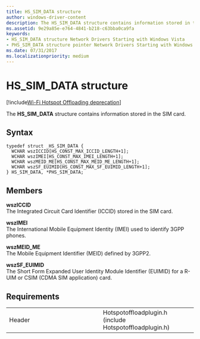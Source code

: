 ```yaml
---
title: HS_SIM_DATA structure
author: windows-driver-content
description: The HS_SIM_DATA structure contains information stored in the SIM card.
ms.assetid: 9e29a85e-e764-4841-b218-c63bba0ca9fa
keywords: 
- HS_SIM_DATA structure Network Drivers Starting with Windows Vista
- PHS_SIM_DATA structure pointer Network Drivers Starting with Windows Vista
ms.date: 07/31/2017 
ms.localizationpriority: medium
---
```


# HS\_SIM\_DATA structure

[!include[Wi-Fi Hotspot Offloading deprecation](wi-fi-hotspot-offloading-deprecation.md)]


The **HS\_SIM\_DATA** structure contains information stored in the SIM card.

Syntax
------

```ManagedCPlusPlus
typedef struct _HS_SIM_DATA {
  WCHAR wszICCID[HS_CONST_MAX_ICCID_LENGTH+1];
  WCHAR wszIMEI[HS_CONST_MAX_IMEI_LENGTH+1];
  WCHAR wszMEID_ME[HS_CONST_MAX_MEID_ME_LENGTH+1];
  WCHAR wszSF_EUIMID[HS_CONST_MAX_SF_EUIMID_LENGTH+1];
} HS_SIM_DATA, *PHS_SIM_DATA;
```

Members
-------

**wszICCID**  
The Integrated Circuit Card Identifier (ICCID) stored in the SIM card.

**wszIMEI**  
The International Mobile Equipment Identity (IMEI) used to identify 3GPP phones.

**wszMEID\_ME**  
The Mobile Equipment Identifier (MEID) defined by 3GPP2.

**wszSF\_EUIMID**  
The Short Form Expanded User Identity Module Identifier (EUIMID) for a R-UIM or CSIM (CDMA SIM application) card.

Requirements
------------

<table>
<colgroup>
<col width="50%" />
<col width="50%" />
</colgroup>
<tbody>
<tr class="odd">
<td><p>Header</p></td>
<td>Hotspotoffloadplugin.h (include Hotspotoffloadplugin.h)</td>
</tr>
</tbody>
</table>

 

 





